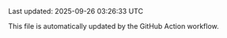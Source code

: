 Last updated: 2025-09-26 03:26:33 UTC

This file is automatically updated by the GitHub Action workflow.
